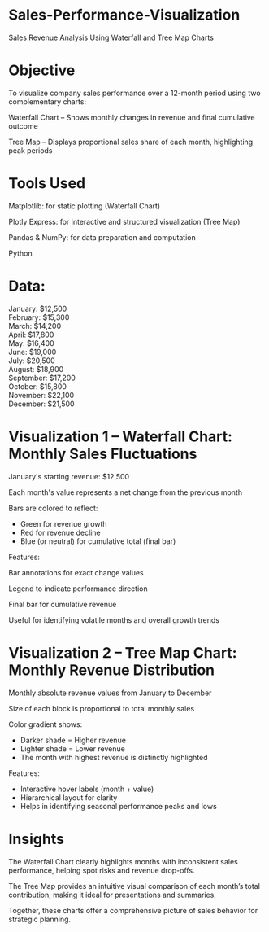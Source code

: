 # Sales-Performance-Visualization
Sales Revenue Analysis Using Waterfall and Tree Map Charts


# Objective
To visualize company sales performance over a 12-month period using two complementary charts:

Waterfall Chart – Shows monthly changes in revenue and final cumulative outcome

Tree Map – Displays proportional sales share of each month, highlighting peak periods


# Tools Used
Matplotlib: for static plotting (Waterfall Chart)

Plotly Express: for interactive and structured visualization (Tree Map)

Pandas & NumPy: for data preparation and computation

Python

# Data:
January: $12,500  
February: $15,300  
March: $14,200  
April: $17,800  
May: $16,400  
June: $19,000  
July: $20,500  
August: $18,900  
September: $17,200  
October: $15,800  
November: $22,100  
December: $21,500


# Visualization 1 – Waterfall Chart: Monthly Sales Fluctuations

January's starting revenue: $12,500

Each month's value represents a net change from the previous month

Bars are colored to reflect:

- Green for revenue growth
- Red for revenue decline
- Blue (or neutral) for cumulative total (final bar)

Features:

Bar annotations for exact change values

Legend to indicate performance direction

Final bar for cumulative revenue

Useful for identifying volatile months and overall growth trends


# Visualization 2 – Tree Map Chart: Monthly Revenue Distribution
Monthly absolute revenue values from January to December

Size of each block is proportional to total monthly sales

Color gradient shows:

- Darker shade = Higher revenue
- Lighter shade = Lower revenue
- The month with highest revenue is distinctly highlighted

Features:

- Interactive hover labels (month + value)
- Hierarchical layout for clarity
- Helps in identifying seasonal performance peaks and lows

# Insights
The Waterfall Chart clearly highlights months with inconsistent sales performance, helping spot risks and revenue drop-offs.

The Tree Map provides an intuitive visual comparison of each month’s total contribution, making it ideal for presentations and summaries.

Together, these charts offer a comprehensive picture of sales behavior for strategic planning.
